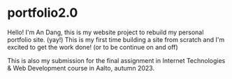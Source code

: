 # portfolio2.0

Hello! I'm An Dang, this is my website project to rebuild my personal portfolio site. (yay!) This is my first time building a site from scratch and I'm excited to get the work done! (or to be continue on and off)

This is also my submission for the final assignment in Internet Technologies & Web Development course in Aalto, autumn 2023.